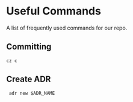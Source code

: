 # Useful Commands

A list of frequently used commands for our repo.

## Committing

```shell
cz c
```

## Create ADR

```shell
 adr new $ADR_NAME
```
